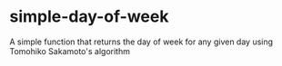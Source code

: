 # simple-day-of-week
A simple function that returns the day of week for any given day using Tomohiko Sakamoto's algorithm
